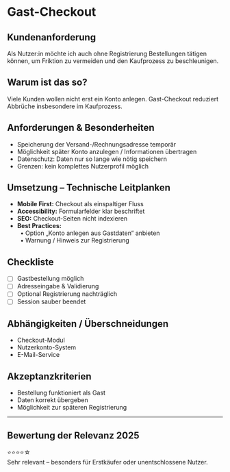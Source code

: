 # Gast-Checkout

## Kundenanforderung  
Als Nutzer:in möchte ich auch ohne Registrierung Bestellungen tätigen können, um Friktion zu vermeiden und den Kaufprozess zu beschleunigen.

## Warum ist das so?  
Viele Kunden wollen nicht erst ein Konto anlegen. Gast-Checkout reduziert Abbrüche insbesondere im Kaufprozess.

## Anforderungen & Besonderheiten  
- Speicherung der Versand-/Rechnungsadresse temporär  
- Möglichkeit später Konto anzulegen / Informationen übertragen  
- Datenschutz: Daten nur so lange wie nötig speichern  
- Grenzen: kein komplettes Nutzerprofil möglich  

## Umsetzung – Technische Leitplanken  
- **Mobile First:** Checkout als einspaltiger Fluss  
- **Accessibility:** Formularfelder klar beschriftet  
- **SEO:** Checkout-Seiten nicht indexieren  
- **Best Practices:**  
 • Option „Konto anlegen aus Gastdaten“ anbieten  
 • Warnung / Hinweis zur Registrierung  

## Checkliste  
- [ ] Gastbestellung möglich  
- [ ] Adresseingabe & Validierung  
- [ ] Optional Registrierung nachträglich  
- [ ] Session sauber beendet  

## Abhängigkeiten / Überschneidungen  
- Checkout-Modul  
- Nutzerkonto-System  
- E-Mail-Service  

## Akzeptanzkriterien  
- Bestellung funktioniert als Gast  
- Daten korrekt übergeben  
- Möglichkeit zur späteren Registrierung  

---

## Bewertung der Relevanz 2025  
⭐⭐⭐⭐☆  
Sehr relevant – besonders für Erstkäufer oder unentschlossene Nutzer.  

